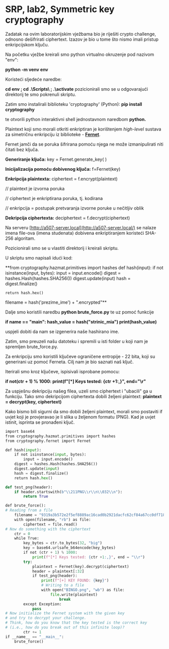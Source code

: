 # SRP, lab2, Symmetric key cryptography

Zadatak na ovim laboratorijskim vježbama bio je riješiti crypto challenge, odnosno dešifrirati ciphertext. Izazov je bio u tome što nismo imali pristup enkripcijskom ključu.

Na početku vježbe kreirali smo python virtualno okruzenje pod nazivom "env":

**python -m venv env**

Koristeći sljedeće naredbe:

 **cd env ; 
cd .\\Scripts\\ ;
.\\activate**
pozicionirali smo se u odgovarajući direktorij te smo pokrenuli skriptu.

Zatim smo instalirali biblioteku 'cryptography' (Python): **pip install cryptography**

te otvorili python interaktivni shell jednostavnom naredbom **python.**

Plaintext koji smo morali otkriti enkriptiran je korištenjem *high-level* sustava za simetričnu enkripciju iz biblioteke - **[Fernet](https://cryptography.io/en/latest/fernet/)**. 

Fernet jamči da se poruka šifrirana pomoću njega ne može izmanipulirati  niti čitati bez ključa.

**Generiranje ključa:** key = Fernet.generate_key( )

**Inicijalizacija pomoću dobivenog ključa:** f=Fernet(key)

**Enkripcija plaintexta:** ciphertext = f.encrypt(plaintext)

 // plaintext je izvorna poruka

// ciphertext je enkriptirana poruka, tj. kodirana

// enkripcija = postupak pretvaranja izvorne poruke u nečitljiv oblik

**Dekripcija ciphertexta:** deciphertext = f.decrypt(ciphertext)

Na serveru [http://a507-server.local](http://a507-server.local/) se nalaze imena file-ova (imena studenata) dobivena enkriptiranjem koristeći SHA-256 algoritam.

Pozicionirali smo se u vlastiti direktorij i kreirali skriptu.

U skriptu smo napisali idući kod:

**from cryptography.hazmat.primitives import hashes
def hash(input):
	if not isinstance(input, bytes):
		input = input.encode()
	digest = hashes.Hash(hashes.SHA256())
	digest.update(input)
	hash = digest.finalize()

	return hash.hex()
filename = hash('prezime_ime') + ".encrypted"**

Dalje smo koristili naredbu **python brute_force.py**  te uz pomoć funkcije

**if __name__ == "__main__":
	hash_value = hash("strinic_mia")
	print(hash_value)**

uspjeli dobiti da nam se izgenerira  naše hashirano ime.

Zatim, smo preuzeli našu datoteku i spremili u isti folder u koji nam je spremljen brute_force.py.

Za enkripciju smo koristili ključeve ograničene entropije - 22 bita, koji su generirani uz pomoć Ferneta. Cilj nam je bio saznati naš ključ.

Iterirali smo kroz ključeve, ispisivali isprobane pomocu: 

**if not(ctr + 1) % 1000:
	print(f"[*] Keys tested: {ctr +1:,}", end="\\r"**

Za uspješnu dekripciju našeg filea, uzeli smo ciphertext i "ubacili" ga u funkciju. Tako smo dekripcijom ciphertexta dobili željeni plaintext: **plaintext = decrypt(key, ciphertext)**

Kako bismo bili sigurni da smo dobili željeni plaintext, morali smo postaviti if uvjet koji je provjeravao je li slika u željenom formatu (PNG). Kad je uvjet istinit, isprinta se pronađeni ključ.

```python
import base64
from cryptography.hazmat.primitives import hashes
from cryptography.fernet import Fernet

def hash(input):
	if not isinstance(input, bytes):
		input = input.encode()
	digest = hashes.Hash(hashes.SHA256())
	digest.update(input)
	hash = digest.finalize()
	return hash.hex()

def test_png(header):
	if header.startswith(b"\\211PNG\\r\\n\\032\\n"):
		return True

def brute_force():
# Reading from a file
	filename = "9319a3b572e2f5ef8889ac16cad0b2921dacfc62cf84a67cc0df718464911cc0.encrypted"
	with open(filename, "rb") as file:
		ciphertext = file.read()
# Now do something with the ciphertext
	ctr = 0
	while True:
		key_bytes = ctr.to_bytes(32, "big")
		key = base64.urlsafe_b64encode(key_bytes)
		if not (ctr + 1) % 1000:
			print(f"[*] Keys tested: {ctr +1:,}", end = "\\r")
		try:
			plaintext = Fernet(key).decrypt(ciphertext)
			header = plaintext[:32]
			if test_png(header):
				print(f"[+] KEY FOUND: {key}")
				# Writing to a file
				with open("BINGO.png", "wb") as file:
					file.write(plaintext)
						break
		except Exception:
			pass
# Now initialize the Fernet system with the given key
# and try to decrypt your challenge.
# Think, how do you know that the key tested is the correct key
# (i.e., how do you break out of this infinite loop)?
		ctr += 1
if __name__ == "__main__":
	brute_force()

```